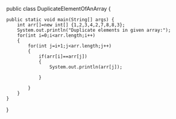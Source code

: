 public class DuplicateElementOfAnArray {

	public static void main(String[] args) {
		int arr[]=new int[] {1,2,3,4,2,7,8,8,3};
		System.out.println("Duplicate elements in given array:");
		for(int i=0;i<arr.length;i++)
		{
			for(int j=i+1;j<arr.length;j++)
			{
				if(arr[i]==arr[j])
				{
					System.out.println(arr[j]);
					
				}
					
			}
		}
	}

}
